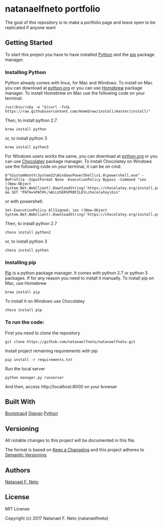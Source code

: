 # natanaelfneto portfolio

The goal of this repository is to make a portfolio page and leave open to be replicated if anyone want

## Getting Started

To start this project you have to have installed [Python](https://www.python.org/) and the [pip](https://pip.pypa.io/en/stable/installing/) package manager.

### Installing Python

Python already comes with linux, for Mac and Windows. To install on Mac you can download at [python.org](https://www.python.org/) or you can use [Homebrew](https://brew.sh/) package manager. To install Homebrew on Mac use the following code on your terminal:
```
/usr/bin/ruby -e "$(curl -fsSL https://raw.githubusercontent.com/Homebrew/install/master/install)"
```

Then, to install python 2.7
```
brew install python
```
or, to install python 3
```
brew install python3
```

For Windows users works the same, you can download at [python.org](https://www.python.org/) or you can use [Chocolatey](https://chocolatey.org/) package manager. To install Chocolatey on Windows use the following code on your terminal, it can be on cmd:
```
@"%SystemRoot%\System32\WindowsPowerShell\v1.0\powershell.exe" -NoProfile -InputFormat None -ExecutionPolicy Bypass -Command "iex ((New-Object System.Net.WebClient).DownloadString('https://chocolatey.org/install.ps1'))" && SET "PATH=%PATH%;%ALLUSERSPROFILE%\chocolatey\bin"
```
or with powershell:
```
Set-ExecutionPolicy AllSigned; iex ((New-Object System.Net.WebClient).DownloadString('https://chocolatey.org/install.ps1'))
```

Then, to install python 2.7
```
choco install python2
```
or, to install python 3
```
choco install python
```

### Installing pip

[Pip](https://pip.pypa.io/en/stable/installing/) is a python package manager. It comes with python 2.7 or python 3 packages. If for any reason you need to install it manually. To install pip on Mac, use Homebrew
```
brew install pip
```

To install it on Windows use Chocolatey
```
choco install pip
```

### To run the code:

First you need to clone the repository
```
git clone https://github.com/natanaelfneto/natanaelfneto.git
```

Install project remaining requirements with pip
```
pip install -r requirements.txt
```

Run the local server
```
python manager.py runserver
```

And then, access http://localhost:8000 on your browser

## Built With

[Bootstrap4](https://v4-alpha.getbootstrap.com/)
[Django](https://www.djangoproject.com/)
[Python](https://www.python.org/)

## Versioning

All notable changes to this project will be documented in this file.

The format is based on [Keep a Changelog](http://keepachangelog.com/)
and this project adheres to [Semantic Versioning](http://semver.org/).

## Authors

[Natanael F. Neto](@natanaelfneto)

## License

MIT License

Copyright (c) 2017 Natanael F. Neto (natanaelfneto)
